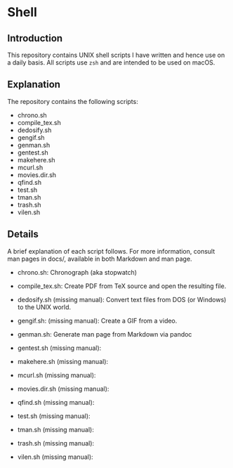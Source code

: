 # Shell

## Introduction
This repository contains UNIX shell scripts I have written and
hence use on a daily basis. All scripts use `zsh` and are intended 
to be used on macOS.

## Explanation
The repository contains the following scripts:
+ chrono.sh
+ compile\_tex.sh
+ dedosify.sh
+ gengif.sh
+ genman.sh
+ gentest.sh
+ makehere.sh
+ mcurl.sh
+ movies.dir.sh
+ qfind.sh
+ test.sh
+ tman.sh
+ trash.sh
+ vilen.sh

## Details
A brief explanation of each script follows. For more information,
consult man pages in docs/, available in both Markdown and man page.

+ chrono.sh:
Chronograph (aka stopwatch)

+ compile\_tex.sh:
Create PDF from TeX source and open the resulting file.

+ dedosify.sh (missing manual):
Convert text files from DOS (or Windows) to the UNIX world.

+ gengif.sh: (missing manual):
Create a GIF from a video.

+ genman.sh:
Generate man page from Markdown via pandoc

+ gentest.sh (missing manual):

+ makehere.sh (missing manual):

+ mcurl.sh (missing manual):

+ movies.dir.sh (missing manual):

+ qfind.sh (missing manual):

+ test.sh (missing manual):

+ tman.sh (missing manual):

+ trash.sh (missing manual):

+ vilen.sh (missing manual):


